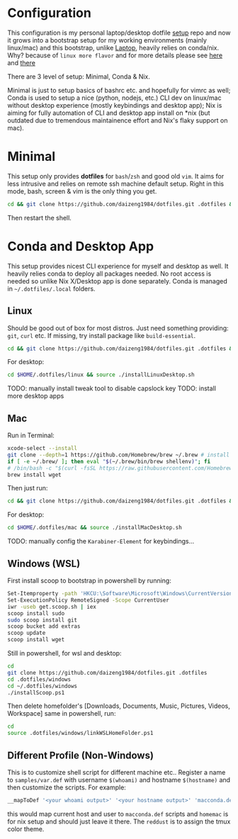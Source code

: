 # Configuration
This configuration is my personal laptop/desktop dotfile [setup](http://blog.smalleycreative.com/tutorials/using-git-and-github-to-manage-your-dotfiles/) repo and now it grows into a bootstrap setup for my working environments (mainly linux/mac) and this bootstrap, unlike [Laptop](https://github.com/thoughtbot/laptop), heavily relies on conda/nix. Why? because of `linux more flavor` and for more details please see [here](https://daizeng1984.github.io/2018-11-18-conda-everything) and [there](https://daizeng1984.github.io/2020-10-24-nix-power)

There are 3 level of setup: Minimal, Conda & Nix.

Minimal is just to setup basics of bashrc etc. and hopefully for vimrc as well; Conda is used to setup a nice (python, nodejs, etc.) CLI dev on linux/mac without desktop experience (mostly keybindings and desktop app); Nix is aiming for fully automation of CLI and desktop app install on \*nix (but outdated due to tremendous maintainence effort and Nix's flaky support on mac).

# Minimal
This setup only provides **dotfiles** for `bash`/`zsh` and good old `vim`. It aims for less intrusive and relies on remote ssh machine default setup. Right in this mode, bash, screen & vim is the only thing you get.
```sh
cd && git clone https://github.com/daizeng1984/dotfiles.git .dotfiles && cd .dotfiles && ./createSymlink.sh
```
Then restart the shell.

# Conda and Desktop App
This setup provides nicest CLI experience for myself and desktop as well. It heavily relies conda to deploy all packages needed. No root access is needed so unlike Nix X/Desktop app is done separately. Conda is managed in `~/.dotfiles/.local` folders. 

## Linux
Should be good out of box for most distros. Just need something providing: `git`, `curl` etc. If missing, try install package like `build-essential`.

```sh
cd && git clone https://github.com/daizeng1984/dotfiles.git .dotfiles && cd .dotfiles && ./createSymlink.sh && source ~/.bashrc && source ./installConda.sh
```

For desktop:
```sh
cd $HOME/.dotfiles/linux && source ./installLinuxDesktop.sh
```

TODO: manually install tweak tool to disable capslock key
TODO: install more desktop apps

## Mac
Run in Terminal:
```sh
xcode-select --install
git clone --depth=1 https://github.com/Homebrew/brew ~/.brew # install brew locally, since mostly cask it
if [ -e ~/.brew/ ]; then eval "$(~/.brew/bin/brew shellenv)"; fi
# /bin/bash -c "$(curl -fsSL https://raw.githubusercontent.com/Homebrew/install/master/install.sh)"  # install as admin
brew install wget
```
<!-- /bin/bash -c "$(curl -fsSL https://raw.githubusercontent.com/Homebrew/install/master/install.sh)" -->
<!-- brew install wget -->

Then just run:
```sh
cd && git clone https://github.com/daizeng1984/dotfiles.git .dotfiles && cd .dotfiles && ./createSymlink.sh && source ~/.bashrc && source ./installConda.sh
```
For desktop:
```sh
cd $HOME/.dotfiles/mac && source ./installMacDesktop.sh
```
TODO: manually config the `Karabiner-Element` for keybindings...

## Windows (WSL)
First install scoop to bootstrap in powershell by running:
```sh
Set-Itemproperty -path 'HKCU:\Software\Microsoft\Windows\CurrentVersion\Explorer\Advanced' -Name 'HideFileExt' -value 0
Set-ExecutionPolicy RemoteSigned -Scope CurrentUser
iwr -useb get.scoop.sh | iex
scoop install sudo
sudo scoop install git
scoop bucket add extras
scoop update
scoop install wget
```

Still in powershell, for wsl and desktop:
```sh
cd
git clone https://github.com/daizeng1984/dotfiles.git .dotfiles
cd .dotfiles/windows
cd ~/.dotfiles/windows
./installScoop.ps1
```
Then delete homefolder's [Downloads, Documents, Music, Pictures, Videos, Workspace] same in powershell, run:
```sh
cd
source .dotfiles/windows/linkWSLHomeFolder.ps1
```

## Different Profile (Non-Windows)
This is to customize shell script for different machine etc.. Register a name to `samples/var.def` with username `$(whoami)` and hostname `$(hostname)` and then customize the scripts. For example:
```sh
__mapToDef '<your whoami output>' '<your hostname output>' 'macconda.def' 'homemac' 'reddust'
```
this would map current host and user to `macconda.def` scripts and `homemac` is for nix setup and should just leave it there. The `reddust` is to assign the tmux color theme.



<!---
# Nix (Deprecated, no time to maintain 😢)

This setup relies on Nix which is very powerful. The cost is for now: root permission. On Mac you need to run: `xcode-select --install` first to make sure basic cli e.g. git are available.
```sh
cd && git clone https://github.com/daizeng1984/dotfiles.git .dotfiles && cd .dotfiles && ./createSymlink.sh && source ./installNix.sh
```
Because it's powerful, you don't need to do anything (TODO: kidding not yet :D unless you are in NixOS)

After that, you need to setup *.def files. For example, for mac, go to `var.def` file and put mapping for your `whoami` and `hostname` output:
```sh
__mapToDef '<your whoami output>' '<your hostname output>' 'macnix.def' 'homemac'
```
restart your terminal and run `home-manager switch`

## Linux Desktop
Basically, everything is taken care in home-manager switch if you pick CentOS/gnome or NixOS.

## Mac Desktop
You need to install some outliers that cannot install with Nix (note `brew cask` instead is able to do that though) but it's very necessary and I couldn't find Nix alternative.

For example, karabiner-element.

```.sh
source $HOME/.dotfiles/mac/installMacDesktop.sh
```
--->


